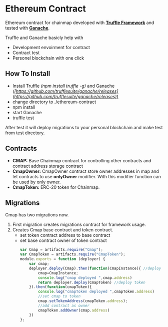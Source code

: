 # Ethereum Contract
Ethereum contract for chainmap developed with **[Truffle Framework](https://truffleframework.com/)** and tested with **[Ganache](https://truffleframework.com/ganache)**.

Truffle and Ganache basicly help with
- Development envoirment for contract
- Contract test
- Personel blockchain with one click

## How To Install
- Install Truffle _(npm install truffle -g)_ and Ganache _([https://github.com/trufflesuite/ganache/releases](https://github.com/trufflesuite/ganache/releases))_
- change directory to ./ethereum-contract
- npm install
- start Ganache
- truffle test

After test it will deploy migrations to your personal blockchain and make test from test directory.

## Contracts

- **CMAP:** Base Chainmap contract for controlling other contracts and contract address storage contract
- **CmapOwner:** CmapOwner contract store owner addresses in map and let contracts to use **onlyOwner** modifier. With this modifier function can be used by only owner.
- **CmapToken:** ERC-20 token for Chainmap.

## Migrations
Cmap has two migrations now. 
1. First migration creates migrations contract for framework usage.
2. Creates Cmap base contract and token contract. 
    - set token contract address to base contract
    - set base contract owner of token contract
        ```javascript
        var Cmap = artifacts.require("Cmap");
        var CmapToken = artifacts.require("CmapToken");
        module.exports = function (deployer) {
	        var cmap;
	        deployer.deploy(Cmap).then(function(CmapInstance){ //deploy main
        		cmap=CmapInstance;
        		console.log("cmap deployed ",cmap.address)
        		return deployer.deploy(CmapToken) //deploy token
        	}).then(function(cmapToken){
        		console.log("cmapToken deployed ",cmapToken.address)
        		//set cmap to token
        		cmap.setTokenAddress(cmapToken.address);
        		//add contract as owner
        		cmapToken.addOwner(cmap.address)
        	})
        };
        ```

